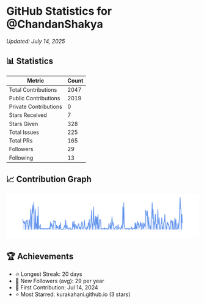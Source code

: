 # GitHub Statistics for @ChandanShakya
*Updated: July 14, 2025*

## 📊 Statistics
| Metric | Count |
|--------|--------|
| Total Contributions | 2047 |
| Public Contributions | 2019 |
| Private Contributions | 0 |
| Stars Received | 7 |
| Stars Given | 328 |
| Total Issues | 225 |
| Total PRs | 165 |
| Followers | 29 |
| Following | 13 |

## 📈 Contribution Graph

![Contribution Graph](./contribution_graph.png)

## 🏆 Achievements

- 🔥 Longest Streak: 20 days
- 👥 New Followers (avg): 29 per year
- 📅 First Contribution: Jul 14, 2024
- ⭐ Most Starred: kurakahani.github.io (3 stars)
